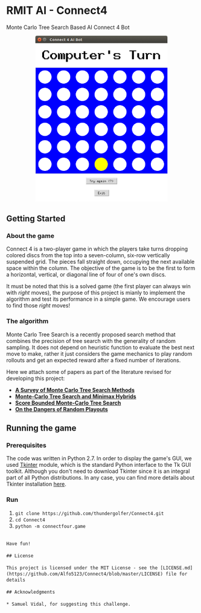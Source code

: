 # RMIT AI - Connect4
Monte Carlo Tree Search Based AI Connect 4 Bot

<p align="center">
  <img src="https://github.com/Alfo5123/Connect4/blob/master/img/game_example.gif" width="350"/>  
</p>

## Getting Started

### About the game

Connect 4 is a two-player game in which the players take turns dropping colored discs from the top into a seven-column, six-row vertically suspended grid. The pieces fall straight down, occupying the next available space within the column. The objective of the game is to be the first to form a horizontal, vertical, or diagonal line of four of one's own discs.

It must be noted that this is a solved game (the first player can always win with *right* moves), the purpose of this project is mianly to implement the algorithm and test its performance in a simple game. We encourage users to find those *right* moves!

### The algorithm

Monte Carlo Tree Search is a recently proposed search method that combines the precision of tree search with the
generality of random sampling. It does not depend on heuristic function to evaluate the best next move to make, rather it just considers the game mechanics to play random rollouts and get an expected reward after a fixed number of iterations.

Here we attach some of papers as part of the literature revised for developing this project:
- **[A Survey of Monte Carlo Tree Search Methods](http://citeseerx.ist.psu.edu/viewdoc/download;jsessionid=B7BB1338BDE1F287ECFC52AD86AFD055?doi=10.1.1.297.3086&rep=rep1&type=pdf)**
- **[Monte-Carlo Tree Search and Minimax Hybrids](https://dke.maastrichtuniversity.nl/m.winands/documents/paper%2049.pdf)**
- **[Score Bounded Monte-Carlo Tree Search](https://pdfs.semanticscholar.org/d2c4/8b5d3fe77521bf0b0b0ec5f0b43e6b5f9723.pdf)**
- **[On the Dangers of Random Playouts](http://citeseerx.ist.psu.edu/viewdoc/download?doi=10.1.1.297.4379&rep=rep1&type=pdf)**

## Running the game

### Prerequisites

The code was written in Python 2.7. In order to display the game's GUI, we used [Tkinter](https://docs.python.org/2/library/tkinter.html) module, which is the standard Python interface to the Tk GUI toolkit. Although you don't need to download Tkinter since it is an integral part of all Python distributions. In any case, you can find more details about Tkinter installation [here](http://ftp.ntua.gr/mirror/python/topics/tkinter/download.html).

### Run

1. `git clone https://github.com/thundergolfer/Connect4.git`
2. `cd Connect4`
3. `python -m connectfour.game`
```

Have fun!

## License

This project is licensed under the MIT License - see the [LICENSE.md](https://github.com/Alfo5123/Connect4/blob/master/LICENSE) file for details

## Acknowledgments

* Samuel Vidal, for suggesting this challenge.
